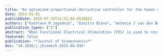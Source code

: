 ```yaml
---
title: "An optimized proportional-derivative controller for the human upper extremity with gravity"
date: 2015-01-01
publishDate: 2020-07-20T14:51:04.652802Z
authors: ["Kathleen M Jagodnik", "Dimitra Blana", "Antonie J van den Bogert", "Robert F Kirsch"]
publication_types: ["2"]
abstract: "When Functional Electrical Stimulation (FES) is used to restore movement in subjects with spinal cord injury (SCI), muscle stimulation patterns should be selected to generate accurate and efficient movements. Ideally, the controller for such a neuroprosthesis will have the simplest architecture possible, to facilitate translation into a clinical setting. In this study, we used the simulated annealing algorithm to optimize two proportional-derivative (PD) feedback controller gain sets for a 3-dimensional arm model that includes musculoskeletal dynamics and has 5 degrees of freedom and 22 muscles, performing goal-oriented reaching movements. Controller gains were optimized by minimizing a weighted sum of position errors, orientation errors, and muscle activations. After optimization, gain performance was evaluated on the basis of accuracy and efficiency of reaching movements, along with three other benchmark gain sets not optimized for our system, on a large set of dynamic reaching movements for which the controllers had not been optimized, to test ability to generalize. Robustness in the presence of weakened muscles was also tested. The two optimized gain sets were found to have very similar performance to each other on all metrics, and to exhibit significantly better accuracy, compared with the three standard gain sets. All gain sets investigated used physiologically acceptable amounts of muscular activation. It was concluded that optimization can yield significant improvements in controller performance while still maintaining muscular efficiency, and that optimization should be considered as a strategy for future neuroprosthesis controller design."
featured: false
publication: "*Journal of biomechanics*"
doi: "10.1016/j.jbiomech.2015.08.016"
---
```


